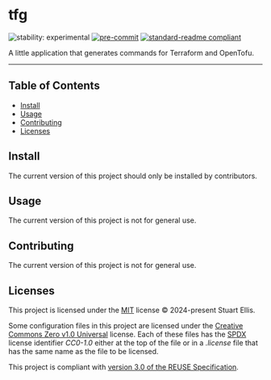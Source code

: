 <!--
SPDX-FileCopyrightText: 2024-present Stuart Ellis <stuart@stuartellis.name>

SPDX-License-Identifier: MIT
-->

# tfg

![stability: experimental](https://img.shields.io/badge/stability-experimental-orange) [![pre-commit](https://img.shields.io/badge/pre--commit-enabled-brightgreen?logo=pre-commit)](https://github.com/pre-commit/pre-commit) [![standard-readme compliant](https://img.shields.io/badge/readme%20style-standard-brightgreen.svg?style=flat-square)](https://github.com/RichardLitt/standard-readme)

A little application that generates commands for Terraform and OpenTofu.

-----

## Table of Contents

- [Install](#install)
- [Usage](#usage)
- [Contributing](#contributing)
- [Licenses](#licenses)

## Install

The current version of this project should only be installed by contributors.

## Usage

The current version of this project is not for general use.

## Contributing

The current version of this project is not for general use.

## Licenses

This project is licensed under the [MIT](https://spdx.org/licenses/MIT.html) license © 2024-present Stuart Ellis.

Some configuration files in this project are licensed under the [Creative Commons Zero v1.0 Universal](https://creativecommons.org/publicdomain/zero/1.0/) license. Each of these files has the [SPDX](https://spdx.dev) license identifier *CC0-1.0* either at the top of the file or in a *.license* file that has the same name as the file to be licensed.

This project is compliant with [version 3.0 of the REUSE Specification](https://reuse.software/spec/).
